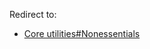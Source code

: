 Redirect to:

*   [Core utilities#Nonessentials](/index.php/Core_utilities#Nonessentials "Core utilities")